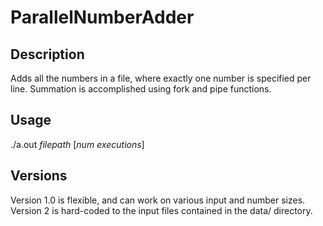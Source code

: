 ParallelNumberAdder
===================

Description
-----------
Adds all the numbers in a file, where
exactly one number is specified per line.
Summation is accomplished using fork and pipe
functions.

Usage
-----
./a.out _filepath_ [_num executions_]

Versions
--------
Version 1.0 is flexible, and can work on
various input and number sizes. Version 2
is hard-coded to the input files contained
in the data/ directory.
